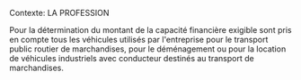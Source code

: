 Contexte: LA PROFESSION

Pour la détermination du montant de la capacité financière exigible sont pris en compte tous les véhicules utilisés par l'entreprise pour le transport public routier de marchandises, pour le déménagement ou pour la location de véhicules industriels avec conducteur destinés au transport de marchandises.